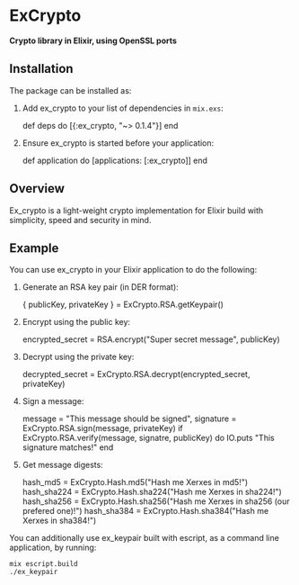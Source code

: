 # ExCrypto

**Crypto library in Elixir, using OpenSSL ports**

## Installation

The package can be installed as:

  1. Add ex_crypto to your list of dependencies in `mix.exs`:

        def deps do
          [{:ex_crypto, "~> 0.1.4"}]
        end

  2. Ensure ex_crypto is started before your application:

        def application do
          [applications: [:ex_crypto]]
        end

## Overview

Ex_crypto is a light-weight crypto implementation for Elixir build with simplicity, speed and security in mind.

## Example

You can use ex_crypto in your Elixir application to do the following:

  1. Generate an RSA key pair (in DER format):

      { publicKey, privateKey } = ExCrypto.RSA.getKeypair()

  2. Encrypt using the public key:

      encrypted_secret = RSA.encrypt("Super secret message", publicKey)

  3. Decrypt using the private key:

      decrypted_secret = ExCrypto.RSA.decrypt(encrypted_secret, privateKey)

  4. Sign a message:

      message = "This message should be signed",
      signature = ExCrypto.RSA.sign(message, privateKey)
      if ExCrypto.RSA.verify(message, signatre, publicKey) do
        IO.puts "This signature matches!"
      end

  5. Get message digests:

      hash_md5 = ExCrypto.Hash.md5("Hash me Xerxes in md5!")
      hash_sha224 = ExCrypto.Hash.sha224("Hash me Xerxes in sha224!")
      hash_sha256 = ExCrypto.Hash.sha256("Hash me Xerxes in sha256 (our prefered one)!")
      hash_sha384 = ExCrypto.Hash.sha384("Hash me Xerxes in sha384!")

You can additionally use ex_keypair built with escript, as a command line application, by running:

    mix escript.build
    ./ex_keypair

